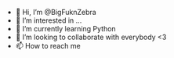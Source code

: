 - 👋 Hi, I’m @BigFuknZebra
- 👀 I’m interested in ...
- 🌱 I’m currently learning Python
- 💞️ I’m looking to collaborate with everybody <3
- 📫 How to reach me 

<!---
BigFuknZebra/BigFuknZebra is a ✨ special ✨ repository because its `README.md` (this file) appears on your GitHub profile.
You can click the Preview link to take a look at your changes.
--->
